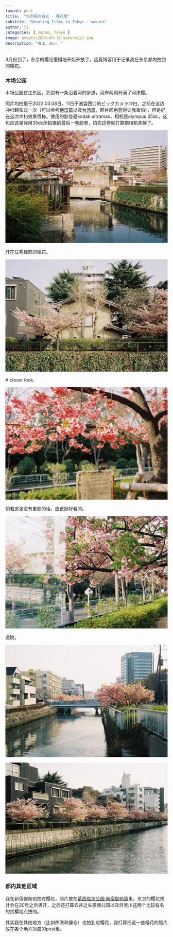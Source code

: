 ```yaml
---
layout: post
title:  "东京胶片日志 - 樱花季"
subtitle: "Shooting films in Tokyo - sakura"
author: ji
categories: [ Japan, Tokyo ]
image: assets\2023-03-12-sakura\s3.jpg
description: "春よ、来い。"
---
```




3月份到了，东京的樱花慢慢地开始开放了。这篇博客用于记录我在东京都内拍到的樱花。



### 木场公园

木场公园在江东区，旁边有一条沿着河的步道，河岸两侧开满了河津樱。

照片均拍摄于2023.03.08日，11日于池袋西口的ビックカメラ冲扫，之前在这边冲扫翻车过一次（可以参考[横滨篇](https://photoji.github.io/film-yokohama1/)以及[台场篇](https://photoji.github.io/film-daiba/)，照片颜色蓝得让我害怕），但是好在这次冲扫效果很棒。使用的胶卷是kodak ultramax，相机是olympus 35dc，这也应该是我用35dc所拍摄的最后一卷胶卷，拍完这卷就打算把相机卖掉了。



![](..\assets\2023-03-12-sakura\s6.jpg)



开在住宅楼前的樱花。



![](..\assets\2023-03-12-sakura\s4.jpg)



A closer look.



![](..\assets\2023-03-12-sakura\s3.jpg)



倘若这张没有重影的话，应该挺好看的。



![](..\assets\2023-03-12-sakura\s9.jpg)



远眺。



![](..\assets\2023-03-12-sakura\s8.jpg)



![](..\assets\2023-03-12-sakura\s5.jpg)



### 都内其他区域

我在新宿御苑也拍过樱花，照片放在[葛西临海公园·新宿御苑篇](https://photoji.github.io/film-park1/)里。东京的樱花预计会在20号之后满开，之后还打算去井之头恩赐公园以及目黑川这两个比较有名的赏樱地点拍照。





其实我在其他地方（比如热海和镰仓）也拍到过樱花，我打算把这一些樱花的照片放在各个地方对应的post里。

